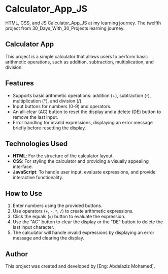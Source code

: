 # Calculator_App_JS
HTML, CSS, and JS Calculator_App_JS at my learning journey. The twelfth project from 30_Days_With_30_Projects learning journey.

## Calculator App
This project is a simple calculator that allows users to perform basic arithmetic operations, such as addition, subtraction, multiplication, and division.

## Features
- Supports basic arithmetic operations: addition (+), subtraction (-), multiplication (*), and division (/).
- Input buttons for numbers (0-9) and operators.
- An all-clear (AC) button to reset the display and a delete (DE) button to remove the last input.
- Error handling for invalid expressions, displaying an error message briefly before resetting the display.

## Technologies Used
- **HTML**: For the structure of the calculator layout.
- **CSS**: For styling the calculator and providing a visually appealing interface.
- **JavaScript**: To handle user input, evaluate expressions, and provide interactive functionality.

## How to Use
1. Enter numbers using the provided buttons.
2. Use operators (`+`, `-`, `*`, `/`) to create arithmetic expressions.
3. Click the equals (`=`) button to evaluate the expression.
4. Use the "AC" button to clear the display or the "DE" button to delete the last input character.
5. The calculator will handle invalid expressions by displaying an error message and clearing the display.

## Author
This project was created and developed by [Eng: Abdelaziz Mohamed].
